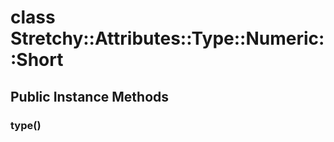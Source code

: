 # class Stretchy::Attributes::Type::Numeric::Short [](#class-Stretchy::Attributes::Type::Numeric::Short) [](#top)
 ## Public Instance Methods
 ### type() [](#method-i-type)
 